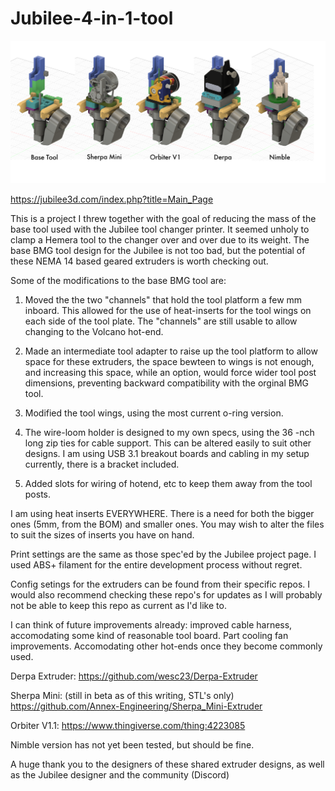 # Jubilee-4-in-1-tool
![comp1](/images/comp1.png)

https://jubilee3d.com/index.php?title=Main_Page

This is a project I threw together with the goal of reducing the mass of the base tool used with the Jubilee tool changer printer. It seemed unholy to clamp a Hemera tool to the changer over and over due to its weight. The base BMG tool design for the Jubilee is not too bad, but the potential of these NEMA 14 based geared extruders is worth checking out. 

Some of the modifications to the base BMG tool are:

1. Moved the the two "channels" that hold the tool platform a few mm inboard. This allowed for the use of heat-inserts for the tool wings on each side of the tool plate. The "channels" are still usable to allow changing to the Volcano hot-end.

2. Made an intermediate tool adapter to raise up the tool platform to allow space for these extruders, the space bewteen to wings is not enough, and increasing this space, while an option, would force wider tool post dimensions, preventing backward compatibility with the orginal BMG tool.

3. Modified the tool wings, using the most current o-ring version.

4. The wire-loom holder is designed to my own specs, using the 36 -nch long zip ties for cable support. This can be altered easily to suit other designs. I am using USB 3.1 breakout boards and cabling in my setup currently, there is a bracket included.

5. Added slots for wiring of hotend, etc to keep them away from the tool posts.

I am using heat inserts EVERYWHERE. There is a need for both the bigger ones (5mm, from the BOM) and smaller ones. You may wish to alter the files to suit the sizes of inserts you have on hand.

Print settings are the same as those spec'ed by the Jubilee project page. I used ABS+ filament for the entire development process without regret.

Config setings for the extruders can be found from their specific repos. I would also recommend checking these repo's for updates as I will probably not be able to keep this repo as current as I'd like to.

I can think of future improvements already: improved cable harness, accomodating some kind of reasonable tool board. Part cooling fan improvements. Accomodating other hot-ends once they become commonly used.

Derpa Extruder: https://github.com/wesc23/Derpa-Extruder

Sherpa Mini: (still in beta as of this writing, STL's only) https://github.com/Annex-Engineering/Sherpa_Mini-Extruder

Orbiter V1.1: https://www.thingiverse.com/thing:4223085

Nimble version has not yet been tested, but should be fine.

A huge thank you to the designers of these shared extruder designs, as well as the Jubilee designer and the community (Discord)
